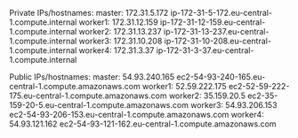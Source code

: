 Private IPs/hostnames:
master:		172.31.5.172	ip-172-31-5-172.eu-central-1.compute.internal
worker1:	172.31.12.159	ip-172-31-12-159.eu-central-1.compute.internal
worker2:	172.31.13.237	ip-172-31-13-237.eu-central-1.compute.internal
worker3:	172.31.10.208	ip-172-31-10-208.eu-central-1.compute.internal
worker4:	172.31.3.37		ip-172-31-3-37.eu-central-1.compute.internal

Public IPs/hostnames:
master:		54.93.240.165	ec2-54-93-240-165.eu-central-1.compute.amazonaws.com
worker1:	52.59.222.175	ec2-52-59-222-175.eu-central-1.compute.amazonaws.com
worker2:	35.159.20.5		ec2-35-159-20-5.eu-central-1.compute.amazonaws.com
worker3:	54.93.206.153	ec2-54-93-206-153.eu-central-1.compute.amazonaws.com
worker4:	54.93.121.162	ec2-54-93-121-162.eu-central-1.compute.amazonaws.com